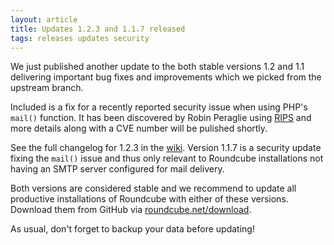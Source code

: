 ```yaml
---
layout: article
title: Updates 1.2.3 and 1.1.7 released
tags: releases updates security
---
```


We just published another update to the both stable versions 1.2 and 1.1 delivering 
important bug fixes and improvements which we picked from the upstream branch.

Included is a fix for a recently reported security issue when using PHP's 
`mail()` function. It has been discovered by Robin Peraglie using 
[RIPS](https://www.ripstech.com/) and more details along with a CVE number 
will be pulished shortly.

See the full changelog for 1.2.3 in the [wiki](https://github.com/roundcube/roundcubemail/wiki/Changelog#release-123).
Version 1.1.7 is a security update fixing the `mail()` issue and thus only relevant to
Roundcube installations not having an SMTP server configured for mail delivery.

Both versions are considered stable and we recommend to update all
productive installations of Roundcube with either of these versions.
Download them from GitHub via [roundcube.net/download](https://roundcube.net/download).

As usual, don't forget to backup your data before updating!
